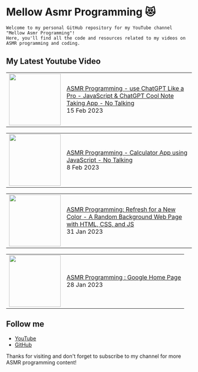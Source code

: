 # Mellow Asmr Programming 😻
```
Welcome to my personal GitHub repository for my YouTube channel "Mellow Asmr Programming"!
Here, you'll find all the code and resources related to my videos on ASMR programming and coding.
```

## My Latest Youtube Video

<!-- BLOG-POST-LIST:START --><table><tr><td><a href="https://www.youtube.com/watch?v=O1-H0et5ucc"><img width="140px" src="https://i.ytimg.com/vi/O1-H0et5ucc/mqdefault.jpg"></a></td>
<td><a href="https://www.youtube.com/watch?v=O1-H0et5ucc">ASMR Programming - use ChatGPT Like a Pro - JavaScript &amp; ChatGPT Cool Note Taking App - No Talking</a><br/>15 Feb 2023</td></tr></table>
<table><tr><td><a href="https://www.youtube.com/watch?v=EIk0RSiV9Ys"><img width="140px" src="https://i.ytimg.com/vi/EIk0RSiV9Ys/mqdefault.jpg"></a></td>
<td><a href="https://www.youtube.com/watch?v=EIk0RSiV9Ys">ASMR Programming - Calculator App using JavaScript - No Talking</a><br/>8 Feb 2023</td></tr></table>
<table><tr><td><a href="https://www.youtube.com/watch?v=EJCY4g86tf4"><img width="140px" src="https://i.ytimg.com/vi/EJCY4g86tf4/mqdefault.jpg"></a></td>
<td><a href="https://www.youtube.com/watch?v=EJCY4g86tf4">ASMR Programming: Refresh for a New Color - A Random Background Web Page with HTML, CSS, and JS</a><br/>31 Jan 2023</td></tr></table>
<table><tr><td><a href="https://www.youtube.com/watch?v=hrMm5q5d0Bk"><img width="140px" src="https://i.ytimg.com/vi/hrMm5q5d0Bk/mqdefault.jpg"></a></td>
<td><a href="https://www.youtube.com/watch?v=hrMm5q5d0Bk">ASMR Programming : Google Home Page</a><br/>28 Jan 2023</td></tr></table>
<!-- BLOG-POST-LIST:END -->

## Follow me

- [YouTube](https://www.youtube.com/@MellowAsmrProgramming)
- [GitHub](https://github.com/Mellow-Programming)

Thanks for visiting and don't forget to subscribe to my channel for more ASMR programming content!

